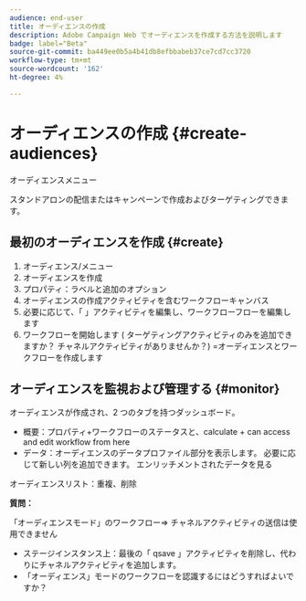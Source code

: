 ```yaml
---
audience: end-user
title: オーディエンスの作成
description: Adobe Campaign Web でオーディエンスを作成する方法を説明します
badge: label="Beta"
source-git-commit: ba449ee0b5a4b41db8efbbabeb37ce7cd7cc3720
workflow-type: tm+mt
source-wordcount: '162'
ht-degree: 4%

---
```



# オーディエンスの作成 {#create-audiences}

オーディエンスメニュー

スタンドアロンの配信またはキャンペーンで作成およびターゲティングできます。

## 最初のオーディエンスを作成 {#create}

1. オーディエンス/メニュー
1. オーディエンスを作成
1. プロパティ：ラベルと追加のオプション
1. オーディエンスの作成アクティビティを含むワークフローキャンバス
1. 必要に応じて、「 」アクティビティを編集し、ワークフローフローを編集します
1. ワークフローを開始します ( ターゲティングアクティビティのみを追加できますか？ チャネルアクティビティがありませんか？) =オーディエンスとワークフローを作成します

## オーディエンスを監視および管理する {#monitor}

オーディエンスが作成され、2 つのタブを持つダッシュボード。
* 概要：プロパティ+ワークフローのステータスと、calculate + can access and edit workflow from here
* データ：オーディエンスのデータプロファイル部分を表示します。 必要に応じて新しい列を追加できます。 エンリッチメントされたデータを見る

オーディエンスリスト：重複、削除

**質問：**

「オーディエンスモード」のワークフロー=> チャネルアクティビティの送信は使用できません

* ステージインスタンス上：最後の「 qsave 」アクティビティを削除し、代わりにチャネルアクティビティを追加します。
* 「オーディエンス」モードのワークフローを認識するにはどうすればよいですか？
